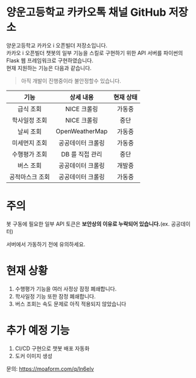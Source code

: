 # 양운고등학교 카카오톡 채널 GitHub 저장소

양운고등학교 카카오 i 오픈빌더 저장소입니다.  
카카오 i 오픈빌더 챗봇의 일부 기능을 스킬로 구현하기 위한 API 서버를  파이썬의 Flask 웹 프레임워크로 구현하였습니다.  
현재 지원하는 기능은 다음과 같습니다.

>아직 개발이 진행중이라 불안정할수 있습니다.

| 기능 | 상세 내용 | 현재 상태 |
|:--------:|:--------:|:--------:|
| 급식 조회 | NICE 크롤링 | 가동중 |
| 학사일정 조회 | NICE 크롤링 | 중단 |
| 날씨 조회 | OpenWeatherMap | 가동중 |
| 미세먼지 조회 | 공공데이터 크롤링 | 가동중 |
| 수행평가 조회 | DB 를 직접 관리 | 중단 |
| 버스 조회 | 공공데이터 크롤링 | 개발중 |
| 공적마스크 조회 | 공공데이터 크롤링 | 가동중 |

# 주의
봇 구동에 필요한 일부 API 토큰은 **보안상의 이유로 누락되어 있습니다.**(ex. 공공데이터)

서버에서 가동하기 전에 유의하세요.

# 현재 상황 
1. 수행평가 기능을 여러 사정상 잠정 폐쇄합니다.
2. 학사일정 기능 또한 잠정 폐쇄합니다.
3. 버스 조회는 속도 문제로 아직 적용되지 않았습니다

# 추가 예정 기능
1. CI/CD 구현으로 챗봇 배포 자동화
2. 도커 이미지 생성

            

문의: <https://moaform.com/q/ln6elv>
